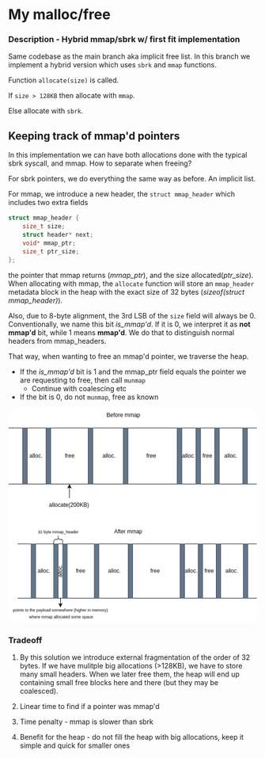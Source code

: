 # My malloc/free

### Description - Hybrid mmap/sbrk w/ first fit implementation

Same codebase as the main branch aka implicit free list. In this branch we implement a hybrid version which uses `sbrk` and `mmap` functions.

Function `allocate(size)` is called.

If `size > 128KB` then allocate with `mmap`.

Else allocate with `sbrk`.

## Keeping track of mmap'd pointers

In this implementation we can have both allocations done with the typical sbrk syscall, and mmap. How to separate when freeing?

For sbrk pointers, we do everything the same way as before. An implicit list.

For mmap, we introduce a new header, the `struct mmap_header` which includes two extra fields

```c
struct mmap_header {
    size_t size;
    struct header* next;
    void* mmap_ptr;
    size_t ptr_size;
};
```

the pointer that mmap returns (*mmap_ptr*), and the size allocated(*ptr_size*). When allocating with mmap, the `allocate` function will store an `mmap_header` metadata block in the heap with the exact size of 32 bytes (*sizeof(struct mmap_header)*).

Also, due to 8-byte alignment, the 3rd LSB of the `size` field will always be 0. Conventionally, we name this bit *is_mmap'd*. If it is 0, we interpret it as **not mmap'd** bit, while 1 means **mmap'd**. We do that to distinguish normal headers from mmap_headers.

That way, when wanting to free an mmap'd pointer, we traverse the heap.

- If the *is_mmap'd* bit is 1 and the mmap_ptr field equals the pointer we are requesting to free, then call `munmap`
    - Continue with coalescing etc
- If the bit is 0, do not `munmap`, free as known

![alt text](assets/beforemmap.png)
![alt text](assets/aftermmap.png)


### Tradeoff

1. By this solution we introduce external fragmentation of the order of 32 bytes. If we have mulitple big allocations (>128KB), we have to store many small headers. When we later free them, the heap will end up containing small free blocks here and there (but they may be coalesced).

2. Linear time to find if a pointer was mmap'd

3. Time penalty - mmap is slower than sbrk

4. Benefit for the heap - do not fill the heap with big allocations, keep it simple and quick for smaller ones